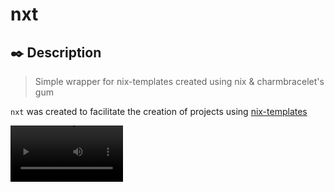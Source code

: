 # nxt

## ✒️ Description
> Simple wrapper for nix-templates created using nix & charmbracelet's gum

`nxt` was created to facilitate the creation of projects using [nix-templates](https://github.com/MordragT/nix-templates)

<video src='https://github.com/user-attachments/assets/260adff8-15ae-407b-b7e2-7231be706862' width=180 />

## ⚒️  Installation

### Try it without installing

```sh
nix run github:qrxnz/nxt
```

### Installation

Add input in your flake like:

```nix
{
 inputs = {
   nxt = {
     url = "github:qrxnz/nxt";
     inputs.nixpkgs.follows = "nixpkgs";
   };
 };
}
```

With the input added you can reference it directly:

```nix
{ inputs, system, ... }:
{
  # NixOS
  environment.systemPackages = [ inputs.nxt.packages.${pkgs.system}.default ];
  # home-manager
  home.packages = [ inputs.nxt.packages.${pkgs.system}.default ];
}
```

or

You can install this package imperatively with the following command

```nix
nix profile install github:qrxnz/nxt
```

## 🗒️ Credits

### ❤️ Special thanks

To [Thomas Wehmöller](https://github.com/MordragT) for the [nix-templates](https://github.com/MordragT/nix-templates)
